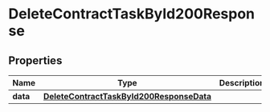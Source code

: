 

# DeleteContractTaskById200Response


## Properties

| Name | Type | Description | Notes |
|------------ | ------------- | ------------- | -------------|
|**data** | [**DeleteContractTaskById200ResponseData**](DeleteContractTaskById200ResponseData.md) |  |  |



